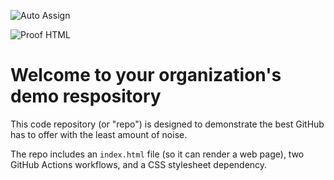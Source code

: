 ![Auto Assign](https://github.com/vision-ai-software/demo-repository/actions/workflows/auto-assign.yml/badge.svg)

![Proof HTML](https://github.com/vision-ai-software/demo-repository/actions/workflows/proof-html.yml/badge.svg)

# Welcome to your organization's demo respository
This code repository (or "repo") is designed to demonstrate the best GitHub has to offer with the least amount of noise.

The repo includes an `index.html` file (so it can render a web page), two GitHub Actions workflows, and a CSS stylesheet dependency.
